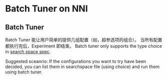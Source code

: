 # Batch Tuner on NNI

## Batch Tuner

Batch Tuner 能让用户简单的提供几组配置（如，超参选项的组合）。 当所有配置都执行完后，Experiment 即结束。 Batch tuner only supports the type choice in [search space spec](../../../../../docs/SearchSpaceSpec.md).

Suggested sceanrio: If the configurations you want to try have been decided, you can list them in searchspace file (using choice) and run them using batch tuner.